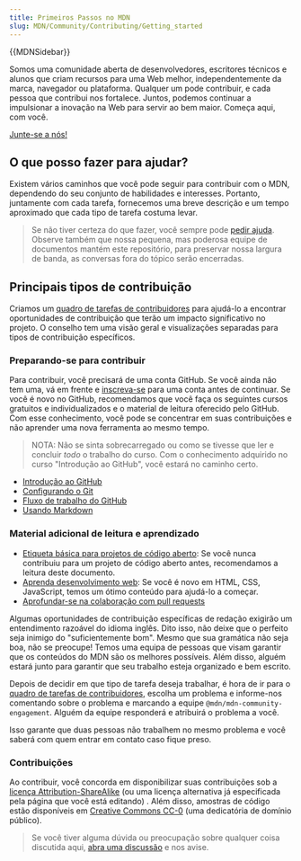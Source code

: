 ```yaml
---
title: Primeiros Passos no MDN
slug: MDN/Community/Contributing/Getting_started
---
```


{{MDNSidebar}}

Somos uma comunidade aberta de desenvolvedores, escritores técnicos e alunos que criam recursos para uma Web melhor, independentemente da marca, navegador ou plataforma. Qualquer um pode contribuir, e cada pessoa que contribui nos fortalece. Juntos, podemos continuar a impulsionar a inovação na Web para servir ao bem maior. Começa aqui, com você.

[Junte-se a nós!](https://github.com/mdn/mdn-community/)

## O que posso fazer para ajudar?

Existem vários caminhos que você pode seguir para contribuir com o MDN, dependendo do seu conjunto de habilidades e interesses. Portanto, juntamente com cada tarefa, fornecemos uma breve descrição e um tempo aproximado que cada tipo de tarefa costuma levar.

> Se não tiver certeza do que fazer, você sempre pode [pedir ajuda](https://github.com/mdn/mdn-community/).
> Observe também que nossa pequena, mas poderosa equipe de documentos mantém este repositório, para preservar nossa largura de banda, as conversas fora do tópico serão encerradas.

## Principais tipos de contribuição

Criamos um [quadro de tarefas de contribuidores](https://github.com/orgs/mdn/projects/25/views/1) para ajudá-lo a encontrar oportunidades de contribuição que terão um impacto significativo no projeto. O conselho tem uma visão geral e visualizações separadas para tipos de contribuição específicos.

### Preparando-se para contribuir

Para contribuir, você precisará de uma conta GitHub. Se você ainda não tem uma, vá em frente e [inscreva-se](https://github.com/signup) para uma conta antes de continuar. Se você é novo no GitHub, recomendamos que você faça os seguintes cursos gratuitos e individualizados e o material de leitura oferecido pelo GitHub. Com esse conhecimento, você pode se concentrar em suas contribuições e não aprender uma nova ferramenta ao mesmo tempo.

> NOTA: Não se sinta sobrecarregado ou como se tivesse que ler e concluir _todo_ o trabalho do curso. Com o conhecimento adquirido no curso "Introdução ao GitHub", você estará no caminho certo.

- [Introdução ao GitHub](https://github.com/skills/introduction-to-github)
- [Configurando o Git](https://docs.github.com/pt/get-started/quickstart/set-up-git)
- [Fluxo de trabalho do GitHub](https://docs.github.com/pt/get-started/quickstart/github-flow)
- [Usando Markdown](https://github.com/skills/communicate-using-markdown)

### Material adicional de leitura e aprendizado

- [Etiqueta básica para projetos de código aberto](/pt-BR/docs/MDN/Community/Open_source_etiquette): Se você nunca contribuiu para um projeto de código aberto antes, recomendamos a leitura deste documento.
- [Aprenda desenvolvimento web](/pt-BR/docs/Learn): Se você é novo em HTML, CSS, JavaScript, temos um ótimo conteúdo para ajudá-lo a começar.
- [Aprofundar-se na colaboração com pull requests](https://docs.github.com/pt/pull-requests/collaborating-with-pull-requests)

Algumas oportunidades de contribuição específicas de redação exigirão um entendimento razoável do idioma inglês. Dito isso, não deixe que o perfeito seja inimigo do "suficientemente bom". Mesmo que sua gramática não seja boa, não se preocupe! Temos uma equipa de pessoas que visam garantir que os conteúdos do MDN são os melhores possíveis. Além disso, alguém estará junto para garantir que seu trabalho esteja organizado e bem escrito.

Depois de decidir em que tipo de tarefa deseja trabalhar, é hora de ir para o [quadro de tarefas de contribuidores](https://github.com/orgs/mdn/projects/25/views/1), escolha um problema e informe-nos comentando sobre o problema e marcando a equipe `@mdn/mdn-community-engagement`. Alguém da equipe responderá e atribuirá o problema a você.

Isso garante que duas pessoas não trabalhem no mesmo problema e você saberá com quem entrar em contato caso fique preso.

### Contribuições

Ao contribuir, você concorda em disponibilizar suas contribuições sob a [licença Attribution-ShareAlike](https://creativecommons.org/licenses/by-sa/4.0/) (ou uma licença alternativa já especificada pela página que você está editando) . Além disso, amostras de código estão disponíveis em [Creative Commons CC-0](https://creativecommons.org/share-your-work/public-domain/cc0/) (uma dedicatória de domínio público).

> Se você tiver alguma dúvida ou preocupação sobre qualquer coisa discutida aqui, [abra uma discussão](https://github.com/mdn/mdn-community/discussions/categories/content) e nos avise.
